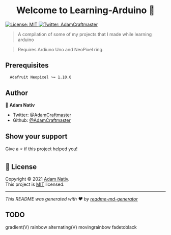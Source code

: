 <h1 align="center">Welcome to Learning-Arduino 👋</h1>
<p>
  <a href="https://github.com/AdamCraftmaster/Learning-Arduino/blob/main/LICENSE" target="_blank">
    <img alt="License: MIT" src="https://img.shields.io/badge/License-MIT-yellow.svg" />
  </a>
  <a href="https://twitter.com/AdamCraftmaster" target="_blank">
    <img alt="Twitter: AdamCraftmaster" src="https://img.shields.io/twitter/follow/AdamCraftmaster.svg?style=social" />
  </a>
</p>

> A compilation of some of my projects that I made while learning arduino

> Requires Ardiuno Uno and NeoPixel ring.

## Prerequisites

```sh
  Adafruit Neopixel >= 1.10.0
```

## Author

👤 **Adam Nativ**

* Twitter: [@AdamCraftmaster](https://twitter.com/AdamCraftmaster)
* Github: [@AdamCraftmaster](https://github.com/AdamCraftmaster)

## Show your support

Give a ⭐️ if this project helped you!

## 📝 License

Copyright © 2021 [Adam Nativ](https://github.com/AdamCraftmaster).<br />
This project is [MIT](https://github.com/AdamCraftmaster/Learning-Arduino/blob/main/LICENSE) licensed.

***
_This README was generated with ❤️ by [readme-md-generator](https://github.com/kefranabg/readme-md-generator)_

## TODO
gradient(V) rainbow alternating(V) movingrainbow fadetoblack